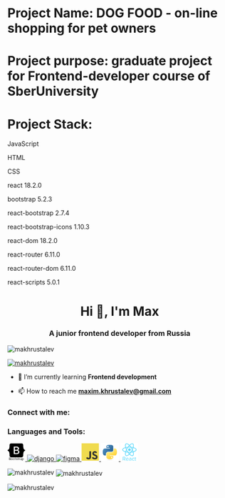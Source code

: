 <h1>Project Name: DOG FOOD - on-line shopping for pet owners</h1>
<h1>Project purpose: graduate project for Frontend-developer course of SberUniversity</h1>

<h1>Project Stack:</h1>
<p>JavaScript</p>
<p>HTML</p>
<p>CSS</p>
<p>react 18.2.0</p>
<p>bootstrap 5.2.3</p>
<p>react-bootstrap 2.7.4</p>
<p>react-bootstrap-icons 1.10.3</p>
<p>react-dom 18.2.0</p>
<p>react-router 6.11.0</p>
<p>react-router-dom 6.11.0</p>
<p>react-scripts 5.0.1</p>

<h1 align="center">Hi 👋, I'm Max</h1>
<h3 align="center">A junior frontend developer from Russia</h3>

<p align="left"> <img src="https://komarev.com/ghpvc/?username=makhrustalev&label=Profile%20views&color=0e75b6&style=flat" alt="makhrustalev" /> </p>

<p align="left"> <a href="https://github.com/ryo-ma/github-profile-trophy"><img src="https://github-profile-trophy.vercel.app/?username=makhrustalev" alt="makhrustalev" /></a> </p>

- 🌱 I’m currently learning **Frontend development**

- 📫 How to reach me **maxim.khrustalev@gmail.com**

<h3 align="left">Connect with me:</h3>
<p align="left">
</p>

<h3 align="left">Languages and Tools:</h3>
<p align="left"> <a href="https://getbootstrap.com" target="_blank" rel="noreferrer"> <img src="https://raw.githubusercontent.com/devicons/devicon/master/icons/bootstrap/bootstrap-plain-wordmark.svg" alt="bootstrap" width="40" height="40"/> </a> <a href="https://www.djangoproject.com/" target="_blank" rel="noreferrer"> <img src="https://cdn.worldvectorlogo.com/logos/django.svg" alt="django" width="40" height="40"/> </a> <a href="https://www.figma.com/" target="_blank" rel="noreferrer"> <img src="https://www.vectorlogo.zone/logos/figma/figma-icon.svg" alt="figma" width="40" height="40"/> </a> <a href="https://developer.mozilla.org/en-US/docs/Web/JavaScript" target="_blank" rel="noreferrer"> <img src="https://raw.githubusercontent.com/devicons/devicon/master/icons/javascript/javascript-original.svg" alt="javascript" width="40" height="40"/> </a> <a href="https://www.python.org" target="_blank" rel="noreferrer"> <img src="https://raw.githubusercontent.com/devicons/devicon/master/icons/python/python-original.svg" alt="python" width="40" height="40"/> </a> <a href="https://reactjs.org/" target="_blank" rel="noreferrer"> <img src="https://raw.githubusercontent.com/devicons/devicon/master/icons/react/react-original-wordmark.svg" alt="react" width="40" height="40"/> </a> </p>

<p><img align="left" src="https://github-readme-stats.vercel.app/api/top-langs?username=makhrustalev&show_icons=true&locale=en&layout=compact" alt="makhrustalev" /></p>

<p>&nbsp;<img align="center" src="https://github-readme-stats.vercel.app/api?username=makhrustalev&show_icons=true&locale=en" alt="makhrustalev" /></p>

<p><img align="center" src="https://github-readme-streak-stats.herokuapp.com/?user=makhrustalev&" alt="makhrustalev" /></p>
